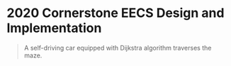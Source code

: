 # 2020 Cornerstone EECS Design and Implementation
> A self-driving car equipped with Dijkstra algorithm traverses the maze.
